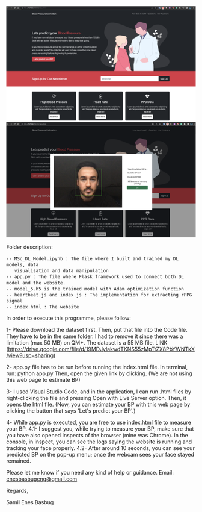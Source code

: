 <img src="images/1st.png" width="700"/> 

<img src="images/2nd.png" width="700"/> 


Folder description:

	-- MSc_DL_Model.ipynb : The file where I built and trained my DL models, data 
	   visualisation and data manipulation 
	-- app.py : The file where Flask framework used to connect both DL model and the website.
	-- model_5.h5 is the trained model with Adam optimization function
	-- heartbeat.js and index.js : The implementation for extracting rPPG signal
	-- index.html : The website


In order to execute this programme, please follow:

1- Please download the dataset first. Then, put that file into the Code file. They have to be in the same folder.
   I had to remove it since there was a limitation (max 50 MB) on QM+. The dataset is a 55 MB file.
   LINK (https://drive.google.com/file/d/19MDJylakwdTKNS55zMpTtZX8PbYWNTkX/view?usp=sharing)
   
2- app.py file has to be run before running the index.html file. In terminal, run: python app.py
   Then, open the given link by clicking. (We are not using this web page to estimate BP)

3- I used Visual Studio Code, and in the application, I can run .html files by right-clicking the file and pressing Open with Live Server option. Then, it opens the html file. (Now, you can estimate your BP with this web page by clicking the button that says 'Let's predict your BP'.)

4- While app.py is executed, you are free to use index.html file to measure your BP.
	4.1- I suggest you, while trying to measure your BP, make sure that you have also opened
	     Inspects of the browser (mine was Chrome). In the console, in inspect, you can see the
	     logs saying the website is running and tracking your face properly. 
	4.2- After around 10 seconds, you can see your predicted BP on the pop-up menu; once 
             the webcam sees your face stayed remained.



Please let me know if you need any kind of help or guidance.
Email: enesbasbugeng@gmail.com

Regards,

Samil Enes Basbug